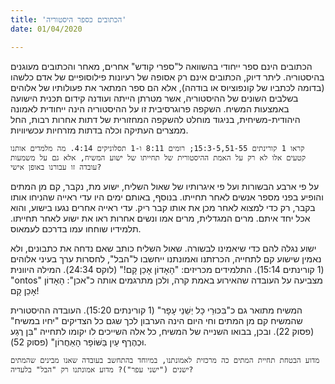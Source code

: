```yaml
---
title: 'הכתובים כספר היסטוריה'
date: 01/04/2020

---
```


הכתובים הינם ספר ייחודי בהשוואה ל"ספרי קודש" אחרים, מאחר והכתובים מעוגנים בהיסטוריה. ליתר דיוק, הכתובים אינם רק אסופה של רעיונות פילוסופיים של אדם כלשהו (בדומה לכתביו של קונפוציוס או בודהה), אלא הם ספר המתאר את פעולותיו של אלוהים בשלבים השונים של ההיסטוריה, אשר מטרתן הייתה ועודנה קידום תכנית הישועה באמצעות המשיח. השקפה פרוגרסיבית זו על ההיסטוריה הינה ייחודית לאמונה היהודית-משיחית, בניגוד מוחלט להשקפה המחזורית של דתות אחרות רבות, החל ממצרים העתיקה וכלה בדתות מזרחיות עכשיוויות.

`קראו 1 קורינתים 15:3-5,51-55; רומים 8:11 ו-1 תסלוניקים 4:14. מה מלמדים אותנו קטעים אלו לא רק על האמת ההיסטורית של תחייתו של ישוע המשיח, אלא גם על משמעות עובדה זו עבורנו באופן אישי?`

על פי ארבע הבשורות ועל פי איגרותיו של שאול השליח, ישוע מת, נקבר, קם מן המתים והופיע בפני מספר אנשים לאחר תחייתו. בנוסף, באותם ימים היו עדי ראייה שהניחו אותו בקבר, רק כדי למצוא לאחר מכן את אותו קבר ריק. עדי ראייה אחרים נגעו בישוע, והוא אכל יחד איתם. מרים המגדלית, מרים אמו ונשים אחרות ראו את ישוע לאחר תחייתו. תלמידיו שוחחו עמו  בדרכם לעמאוס.

ישוע נגלה להם כדי שיאמינו לבשורה. שאול השליח כותב שאם נדחה את כתבונים, ולא נאמין שישוע קם לתחייה, הכרזתנו ואמונתנו ייחשבו ל"הבל", לחסרות ערך בעיני אלוהים (1 קורינתים 15:14). התלמידים מכריזים: "הָאָדוֹן אָכֵן קָם!" (לוקס 24:34). המילה היוונית "ontos" מצביעה על העובדה שהאירוע באמת קרה, ולכן מתרגמים אותה כ"אכן": הָאָדוֹן אָכֵן קָם!

המשיח מתואר גם כ"בִּכּוּרֵי כָּל יְשֵׁנֵי עָפָר" (1 קורינתים 15:20). העובדה ההיסטורית שהמשיח קם מן המתים וחי היום הינה הערבון לכך שגם כל הצדיקים "יחיו במשיח" (פסוק 22). ובכן, בבואו השנייה של המשיח, כל אלה השייכים לו יקומו לתחייה "בִּן רֶגַע וּכְהֶרֶף עַיִן בַּשּׁוֹפָר הָאַחֲרוֹן" (פסוק 52).

`מדוע הבטחת תחיית המתים כה מרכזית לאמונתנו, במיוחד בהתחשב בעובדה שאנו מבינים שהמתים ישנים ("ישני עפר")? מדוע אמונתנו רק "הבל" בלעדיה?`